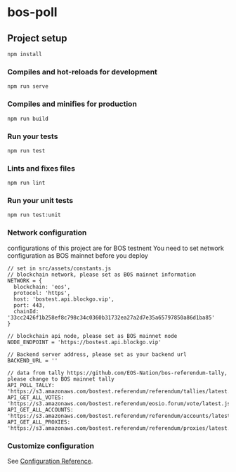 # bos-poll

## Project setup
```
npm install
```

### Compiles and hot-reloads for development
```
npm run serve
```

### Compiles and minifies for production
```
npm run build
```

### Run your tests
```
npm run test
```

### Lints and fixes files
```
npm run lint
```

### Run your unit tests
```
npm run test:unit
```

### Network configuration
configurations of this project are for BOS testnent 
You need to set network configuration as BOS mainnet before you deploy
```
// set in src/assets/constants.js
// blockchain network, please set as BOS mainnet information
NETWORK = {
  blockchain: 'eos',
  protocol: 'https',
  host: 'bostest.api.blockgo.vip',
  port: 443,
  chainId: '33cc2426f1b258ef8c798c34c0360b31732ea27a2d7e35a65797850a86d1ba85'
}

// blockchain api node, please set as BOS mainnet node
NODE_ENDPOINT = 'https://bostest.api.blockgo.vip'

// Backend server address, please set as your backend url
BACKEND_URL = ''

// data from tally https://github.com/EOS-Nation/bos-referendum-tally, please change to BOS mainnet tally
API_POLL_TALLY: 'https://s3.amazonaws.com/bostest.referendum/referendum/tallies/latest.json',
API_GET_ALL_VOTES: 'https://s3.amazonaws.com/bostest.referendum/eosio.forum/vote/latest.json',
API_GET_ALL_ACCOUNTS: 'https://s3.amazonaws.com/bostest.referendum/referendum/accounts/latest.json',
API_GET_ALL_PROXIES: 'https://s3.amazonaws.com/bostest.referendum/referendum/proxies/latest.json'

```

### Customize configuration
See [Configuration Reference](https://cli.vuejs.org/config/).
